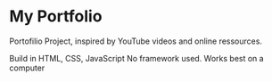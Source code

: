 # My Portfolio

Portofilio Project, inspired by YouTube videos and online ressources. 

Build in HTML, CSS, JavaScript No framework used. Works best on a computer
